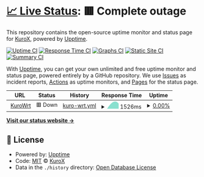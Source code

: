 # [📈 Live Status](https://demo.upptime.js.org): <!--live status--> **🟥 Complete outage**

This repository contains the open-source uptime monitor and status page for [KuroX](https://demo.upptime.js.org), powered by [Upptime](https://github.com/upptime/upptime).

[![Uptime CI](https://github.com/Kur0x/upptime-check/workflows/Uptime%20CI/badge.svg)](https://github.com/Kur0x/upptime-check/actions?query=workflow%3A%22Uptime+CI%22)
[![Response Time CI](https://github.com/Kur0x/upptime-check/workflows/Response%20Time%20CI/badge.svg)](https://github.com/Kur0x/upptime-check/actions?query=workflow%3A%22Response+Time+CI%22)
[![Graphs CI](https://github.com/Kur0x/upptime-check/workflows/Graphs%20CI/badge.svg)](https://github.com/Kur0x/upptime-check/actions?query=workflow%3A%22Graphs+CI%22)
[![Static Site CI](https://github.com/Kur0x/upptime-check/workflows/Static%20Site%20CI/badge.svg)](https://github.com/Kur0x/upptime-check/actions?query=workflow%3A%22Static+Site+CI%22)
[![Summary CI](https://github.com/Kur0x/upptime-check/workflows/Summary%20CI/badge.svg)](https://github.com/Kur0x/upptime-check/actions?query=workflow%3A%22Summary+CI%22)

With [Upptime](https://upptime.js.org), you can get your own unlimited and free uptime monitor and status page, powered entirely by a GitHub repository. We use [Issues](https://github.com/Kur0x/upptime-check/issues) as incident reports, [Actions](https://github.com/Kur0x/upptime-check/actions) as uptime monitors, and [Pages](https://demo.upptime.js.org) for the status page.

<!--start: status pages-->
<!-- This summary is generated by Upptime (https://github.com/upptime/upptime) -->
<!-- Do not edit this manually, your changes will be overwritten -->
<!-- prettier-ignore -->
| URL | Status | History | Response Time | Uptime |
| --- | ------ | ------- | ------------- | ------ |
| <img alt="" src="https://icons.duckduckgo.com/ip3/kurox.cn.ico" height="13"> [KuroWrt](http://kurox.cn:7080) | 🟥 Down | [kuro-wrt.yml](https://github.com/Kur0x/upptime-check/commits/HEAD/history/kuro-wrt.yml) | <details><summary><img alt="Response time graph" src="./graphs/kuro-wrt/response-time-week.png" height="20"> 1526ms</summary><br><a href="https://demo.upptime.js.org/history/kuro-wrt"><img alt="Response time 1375" src="https://img.shields.io/endpoint?url=https%3A%2F%2Fraw.githubusercontent.com%2FKur0x%2Fupptime-check%2FHEAD%2Fapi%2Fkuro-wrt%2Fresponse-time.json"></a><br><a href="https://demo.upptime.js.org/history/kuro-wrt"><img alt="24-hour response time 1863" src="https://img.shields.io/endpoint?url=https%3A%2F%2Fraw.githubusercontent.com%2FKur0x%2Fupptime-check%2FHEAD%2Fapi%2Fkuro-wrt%2Fresponse-time-day.json"></a><br><a href="https://demo.upptime.js.org/history/kuro-wrt"><img alt="7-day response time 1526" src="https://img.shields.io/endpoint?url=https%3A%2F%2Fraw.githubusercontent.com%2FKur0x%2Fupptime-check%2FHEAD%2Fapi%2Fkuro-wrt%2Fresponse-time-week.json"></a><br><a href="https://demo.upptime.js.org/history/kuro-wrt"><img alt="30-day response time 1375" src="https://img.shields.io/endpoint?url=https%3A%2F%2Fraw.githubusercontent.com%2FKur0x%2Fupptime-check%2FHEAD%2Fapi%2Fkuro-wrt%2Fresponse-time-month.json"></a><br><a href="https://demo.upptime.js.org/history/kuro-wrt"><img alt="1-year response time 1375" src="https://img.shields.io/endpoint?url=https%3A%2F%2Fraw.githubusercontent.com%2FKur0x%2Fupptime-check%2FHEAD%2Fapi%2Fkuro-wrt%2Fresponse-time-year.json"></a></details> | <details><summary><a href="https://demo.upptime.js.org/history/kuro-wrt">0.00%</a></summary><a href="https://demo.upptime.js.org/history/kuro-wrt"><img alt="All-time uptime 0.00%" src="https://img.shields.io/endpoint?url=https%3A%2F%2Fraw.githubusercontent.com%2FKur0x%2Fupptime-check%2FHEAD%2Fapi%2Fkuro-wrt%2Fuptime.json"></a><br><a href="https://demo.upptime.js.org/history/kuro-wrt"><img alt="24-hour uptime 0.00%" src="https://img.shields.io/endpoint?url=https%3A%2F%2Fraw.githubusercontent.com%2FKur0x%2Fupptime-check%2FHEAD%2Fapi%2Fkuro-wrt%2Fuptime-day.json"></a><br><a href="https://demo.upptime.js.org/history/kuro-wrt"><img alt="7-day uptime 0.00%" src="https://img.shields.io/endpoint?url=https%3A%2F%2Fraw.githubusercontent.com%2FKur0x%2Fupptime-check%2FHEAD%2Fapi%2Fkuro-wrt%2Fuptime-week.json"></a><br><a href="https://demo.upptime.js.org/history/kuro-wrt"><img alt="30-day uptime 0.00%" src="https://img.shields.io/endpoint?url=https%3A%2F%2Fraw.githubusercontent.com%2FKur0x%2Fupptime-check%2FHEAD%2Fapi%2Fkuro-wrt%2Fuptime-month.json"></a><br><a href="https://demo.upptime.js.org/history/kuro-wrt"><img alt="1-year uptime 0.00%" src="https://img.shields.io/endpoint?url=https%3A%2F%2Fraw.githubusercontent.com%2FKur0x%2Fupptime-check%2FHEAD%2Fapi%2Fkuro-wrt%2Fuptime-year.json"></a></details>

<!--end: status pages-->

[**Visit our status website →**](https://demo.upptime.js.org)

## 📄 License

- Powered by: [Upptime](https://github.com/upptime/upptime)
- Code: [MIT](./LICENSE) © [KuroX](https://demo.upptime.js.org)
- Data in the `./history` directory: [Open Database License](https://opendatacommons.org/licenses/odbl/1-0/)
